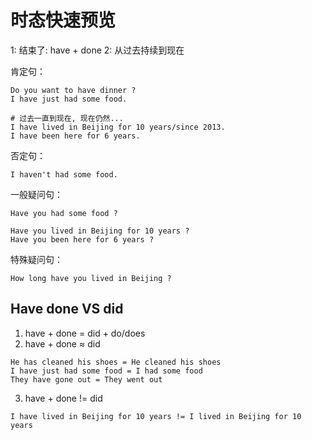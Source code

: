 # 时态快速预览

1: 结束了: have + done
2: 从过去持续到现在



肯定句：
```text
Do you want to have dinner ? 
I have just had some food.

# 过去一直到现在, 现在仍然...
I have lived in Beijing for 10 years/since 2013.
I have been here for 6 years.
```


否定句：
```text
I haven't had some food.
```


一般疑问句：
```text
Have you had some food ?

Have you lived in Beijing for 10 years ?
Have you been here for 6 years ?
```


特殊疑问句：
```text
How long have you lived in Beijing ?
```



## Have done VS did

1. have + done = did + do/does
2. have + done ≈ did
```text
He has cleaned his shoes = He cleaned his shoes
I have just had some food = I had some food
They have gone out = They went out
```

3. have + done != did
```text
I have lived in Beijing for 10 years != I lived in Beijing for 10 years
```

